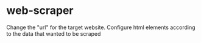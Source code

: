# web-scraper

Change the "url" for the target website.
Configure html elements according to the data that wanted to be scraped

